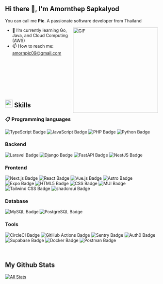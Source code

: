 ## Hi there 👋, I'm Amornthep Sapkalyod

You can call me **Pic**. A passionate software developer from Thailand

<img  height="280rem" align="right" alt="GIF" src="https://media.tenor.com/GfSX-u7VGM4AAAAC/coding.gif" />

<!--- - 🔭 I’m currently working on ... --->
- 🌱 I’m currently learning Go, Java, and Cloud Computing (AWS)
- 📫 How to reach me: amornpic09@gmail.com

<br/>
<br/>
<br/>
<br/>
<br/>
<br/>

## <img  src="https://media2.giphy.com/media/QssGEmpkyEOhBCb7e1/giphy.gif?cid=ecf05e47a0n3gi1bfqntqmob8g9aid1oyj2wr3ds3mg700bl&rid=giphy.gif" width ="25"><b> Skills</b>

### 📋 Programming languages
![TypeScript Badge](https://img.shields.io/badge/TypeScript-3178C6?logo=typescript&logoColor=fff&style=flat-square)
![JavaScript Badge](https://img.shields.io/badge/JavaScript-F7DF1E?logo=javascript&logoColor=000&style=flat-square)
![PHP Badge](https://img.shields.io/badge/PHP-777BB4?logo=php&logoColor=fff&style=flat-square)
![Python Badge](https://img.shields.io/badge/Python-3776AB?logo=python&logoColor=fff&style=flat-square)

### Backend
![Laravel Badge](https://img.shields.io/badge/Laravel-FF2D20?logo=laravel&logoColor=fff&style=flat-square)
![Django Badge](https://img.shields.io/badge/Django-092E20?logo=django&logoColor=fff&style=flat-square)
![FastAPI Badge](https://img.shields.io/badge/FastAPI-009688?logo=fastapi&logoColor=fff&style=flat-square)
![NestJS Badge](https://img.shields.io/badge/NestJS-E0234E?logo=nestjs&logoColor=fff&style=flat-square)

### Frontend
![Next.js Badge](https://img.shields.io/badge/Next.js-000?logo=nextdotjs&logoColor=fff&style=flat-square)
![React Badge](https://img.shields.io/badge/React-61DAFB?logo=react&logoColor=000&style=flat-square)
![Vue.js Badge](https://img.shields.io/badge/Vue.js-4FC08D?logo=vuedotjs&logoColor=fff&style=flat-square)
![Astro Badge](https://img.shields.io/badge/Astro-BC52EE?logo=astro&logoColor=fff&style=flat-square)
![Expo Badge](https://img.shields.io/badge/Expo-000020?logo=expo&logoColor=fff&style=flat-square)
![HTML5 Badge](https://img.shields.io/badge/HTML5-E34F26?logo=html5&logoColor=fff&style=flat-square)
![CSS Badge](https://img.shields.io/badge/CSS-639?logo=css&logoColor=fff&style=flat-square)
![MUI Badge](https://img.shields.io/badge/MUI-007FFF?logo=mui&logoColor=fff&style=flat-square)
![Tailwind CSS Badge](https://img.shields.io/badge/Tailwind%20CSS-06B6D4?logo=tailwindcss&logoColor=fff&style=flat-square)
![shadcn/ui Badge](https://img.shields.io/badge/shadcn%2Fui-000?logo=shadcnui&logoColor=fff&style=flat-square)

### Database
![MySQL Badge](https://img.shields.io/badge/MySQL-4479A1?logo=mysql&logoColor=fff&style=flat-square)
![PostgreSQL Badge](https://img.shields.io/badge/PostgreSQL-4169E1?logo=postgresql&logoColor=fff&style=flat-square)

### Tools
![CircleCI Badge](https://img.shields.io/badge/CircleCI-343434?logo=circleci&logoColor=fff&style=flat-square)
![GitHub Actions Badge](https://img.shields.io/badge/GitHub%20Actions-2088FF?logo=githubactions&logoColor=fff&style=flat-square)
![Sentry Badge](https://img.shields.io/badge/Sentry-362D59?logo=sentry&logoColor=fff&style=flat-square)
![Auth0 Badge](https://img.shields.io/badge/Auth0-EB5424?logo=auth0&logoColor=fff&style=flat-square)
![Supabase Badge](https://img.shields.io/badge/Supabase-3FCF8E?logo=supabase&logoColor=fff&style=flat-square)
![Docker Badge](https://img.shields.io/badge/Docker-2496ED?logo=docker&logoColor=fff&style=flat-square)
![Postman Badge](https://img.shields.io/badge/Postman-FF6C37?logo=postman&logoColor=fff&style=flat-square)

<br />

## My Github Stats

[![All Stats](https://github-readme-stats.vercel.app/api?username=amornpic&rank_icon=github&theme=chartreuse-dark)](https://github.com/amornpic)
